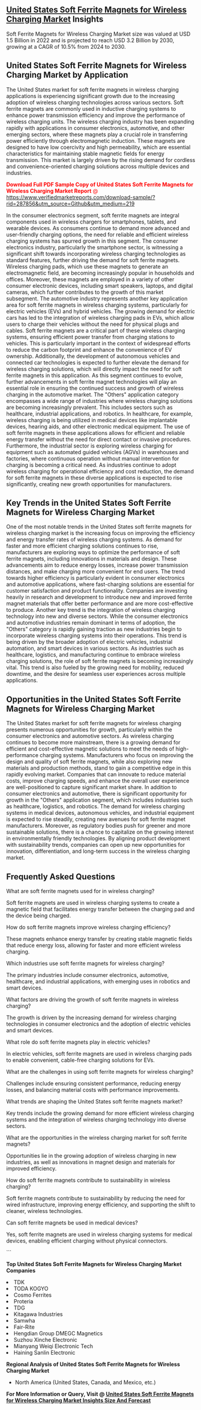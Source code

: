 <h2><a href="https://www.verifiedmarketreports.com/download-sample/?rid=287856&amp;utm_source=Github&amp;utm_medium=219" target="_blank">United States Soft Ferrite Magnets for Wireless Charging Market</a> Insights</h2><p>Soft Ferrite Magnets for Wireless Charging Market size was valued at USD 1.5 Billion in 2022 and is projected to reach USD 3.2 Billion by 2030, growing at a CAGR of 10.5% from 2024 to 2030.</p><p> <h2>United States Soft Ferrite Magnets for Wireless Charging Market by Application</h2> <p>The United States market for soft ferrite magnets in wireless charging applications is experiencing significant growth due to the increasing adoption of wireless charging technologies across various sectors. Soft ferrite magnets are commonly used in inductive charging systems to enhance power transmission efficiency and improve the performance of wireless charging units. The wireless charging industry has been expanding rapidly with applications in consumer electronics, automotive, and other emerging sectors, where these magnets play a crucial role in transferring power efficiently through electromagnetic induction. These magnets are designed to have low coercivity and high permeability, which are essential characteristics for maintaining stable magnetic fields for energy transmission. This market is largely driven by the rising demand for cordless and convenience-oriented charging solutions across multiple devices and industries. <p><span class=""><span style="color: #ff0000;"><strong>Download Full PDF Sample Copy of United States Soft Ferrite Magnets for Wireless Charging Market Report</strong> @ </span><a href="https://www.verifiedmarketreports.com/download-sample/?rid=287856&amp;utm_source=Github&amp;utm_medium=219" target="_blank">https://www.verifiedmarketreports.com/download-sample/?rid=287856&amp;utm_source=Github&amp;utm_medium=219</a></span></p> In the consumer electronics segment, soft ferrite magnets are integral components used in wireless chargers for smartphones, tablets, and wearable devices. As consumers continue to demand more advanced and user-friendly charging options, the need for reliable and efficient wireless charging systems has spurred growth in this segment. The consumer electronics industry, particularly the smartphone sector, is witnessing a significant shift towards incorporating wireless charging technologies as standard features, further driving the demand for soft ferrite magnets. Wireless charging pads, which use these magnets to generate an electromagnetic field, are becoming increasingly popular in households and offices. Moreover, these magnets are employed in a variety of other consumer electronic devices, including smart speakers, laptops, and digital cameras, which further contributes to the growth of this market subsegment. The automotive industry represents another key application area for soft ferrite magnets in wireless charging systems, particularly for electric vehicles (EVs) and hybrid vehicles. The growing demand for electric cars has led to the integration of wireless charging pads in EVs, which allow users to charge their vehicles without the need for physical plugs and cables. Soft ferrite magnets are a critical part of these wireless charging systems, ensuring efficient power transfer from charging stations to vehicles. This is particularly important in the context of widespread efforts to reduce the carbon footprint and enhance the convenience of EV ownership. Additionally, the development of autonomous vehicles and connected car technologies is expected to further elevate the demand for wireless charging solutions, which will directly impact the need for soft ferrite magnets in this application. As this segment continues to evolve, further advancements in soft ferrite magnet technologies will play an essential role in ensuring the continued success and growth of wireless charging in the automotive market. The "Others" application category encompasses a wide range of industries where wireless charging solutions are becoming increasingly prevalent. This includes sectors such as healthcare, industrial applications, and robotics. In healthcare, for example, wireless charging is being utilized in medical devices like implantable devices, hearing aids, and other electronic medical equipment. The use of soft ferrite magnets in these applications allows for efficient and reliable energy transfer without the need for direct contact or invasive procedures. Furthermore, the industrial sector is exploring wireless charging for equipment such as automated guided vehicles (AGVs) in warehouses and factories, where continuous operation without manual intervention for charging is becoming a critical need. As industries continue to adopt wireless charging for operational efficiency and cost reduction, the demand for soft ferrite magnets in these diverse applications is expected to rise significantly, creating new growth opportunities for manufacturers. <h2>Key Trends in the United States Soft Ferrite Magnets for Wireless Charging Market</h2> <p>One of the most notable trends in the United States soft ferrite magnets for wireless charging market is the increasing focus on improving the efficiency and energy transfer rates of wireless charging systems. As demand for faster and more efficient charging solutions continues to rise, manufacturers are exploring ways to optimize the performance of soft ferrite magnets, including innovations in materials and design. These advancements aim to reduce energy losses, increase power transmission distances, and make charging more convenient for end users. The trend towards higher efficiency is particularly evident in consumer electronics and automotive applications, where fast-charging solutions are essential for customer satisfaction and product functionality. Companies are investing heavily in research and development to introduce new and improved ferrite magnet materials that offer better performance and are more cost-effective to produce. Another key trend is the integration of wireless charging technology into new and diverse sectors. While the consumer electronics and automotive industries remain dominant in terms of adoption, the "Others" category is rapidly gaining traction as new industries begin to incorporate wireless charging systems into their operations. This trend is being driven by the broader adoption of electric vehicles, industrial automation, and smart devices in various sectors. As industries such as healthcare, logistics, and manufacturing continue to embrace wireless charging solutions, the role of soft ferrite magnets is becoming increasingly vital. This trend is also fueled by the growing need for mobility, reduced downtime, and the desire for seamless user experiences across multiple applications. <h2>Opportunities in the United States Soft Ferrite Magnets for Wireless Charging Market</h2> <p>The United States market for soft ferrite magnets for wireless charging presents numerous opportunities for growth, particularly within the consumer electronics and automotive sectors. As wireless charging continues to become more mainstream, there is a growing demand for efficient and cost-effective magnetic solutions to meet the needs of high-performance charging systems. Manufacturers who focus on improving the design and quality of soft ferrite magnets, while also exploring new materials and production methods, stand to gain a competitive edge in this rapidly evolving market. Companies that can innovate to reduce material costs, improve charging speeds, and enhance the overall user experience are well-positioned to capture significant market share. In addition to consumer electronics and automotive, there is significant opportunity for growth in the "Others" application segment, which includes industries such as healthcare, logistics, and robotics. The demand for wireless charging systems in medical devices, autonomous vehicles, and industrial equipment is expected to rise steadily, creating new avenues for soft ferrite magnet manufacturers. Moreover, as regulatory bodies push for greener and more sustainable solutions, there is a chance to capitalize on the growing interest in environmentally friendly technologies. By aligning product development with sustainability trends, companies can open up new opportunities for innovation, differentiation, and long-term success in the wireless charging market. <h2>Frequently Asked Questions</h2> <p>What are soft ferrite magnets used for in wireless charging? </p> <p>Soft ferrite magnets are used in wireless charging systems to create a magnetic field that facilitates energy transfer between the charging pad and the device being charged. </p> <p>How do soft ferrite magnets improve wireless charging efficiency? </p> <p>These magnets enhance energy transfer by creating stable magnetic fields that reduce energy loss, allowing for faster and more efficient wireless charging. </p> <p>Which industries use soft ferrite magnets for wireless charging? </p> <p>The primary industries include consumer electronics, automotive, healthcare, and industrial applications, with emerging uses in robotics and smart devices. </p> <p>What factors are driving the growth of soft ferrite magnets in wireless charging? </p> <p>The growth is driven by the increasing demand for wireless charging technologies in consumer electronics and the adoption of electric vehicles and smart devices. </p> <p>What role do soft ferrite magnets play in electric vehicles? </p> <p>In electric vehicles, soft ferrite magnets are used in wireless charging pads to enable convenient, cable-free charging solutions for EVs. </p> <p>What are the challenges in using soft ferrite magnets for wireless charging? </p> <p>Challenges include ensuring consistent performance, reducing energy losses, and balancing material costs with performance improvements. </p> <p>What trends are shaping the United States soft ferrite magnets market? </p> <p>Key trends include the growing demand for more efficient wireless charging systems and the integration of wireless charging technology into diverse sectors. </p> <p>What are the opportunities in the wireless charging market for soft ferrite magnets? </p> <p>Opportunities lie in the growing adoption of wireless charging in new industries, as well as innovations in magnet design and materials for improved efficiency. </p> <p>How do soft ferrite magnets contribute to sustainability in wireless charging? </p> <p>Soft ferrite magnets contribute to sustainability by reducing the need for wired infrastructure, improving energy efficiency, and supporting the shift to cleaner, wireless technologies. </p> <p>Can soft ferrite magnets be used in medical devices? </p> <p>Yes, soft ferrite magnets are used in wireless charging systems for medical devices, enabling efficient charging without physical connectors. </p> ```</p><p><strong>Top United States Soft Ferrite Magnets for Wireless Charging Market Companies</strong></p><div data-test-id=""><p><li>TDK</li><li> TODA KOGYO</li><li> Cosmo Ferrites</li><li> Proteria</li><li> TDG</li><li> Kitagawa Industries</li><li> Samwha</li><li> Fair-Rite</li><li> Hengdian Group DMEGC Magnetics</li><li> Suzhou Xinche Electronic</li><li> Mianyang Weiqi Electronic Tech</li><li> Haining Sanlin Electronic</li></p><div><strong>Regional Analysis of&nbsp;United States Soft Ferrite Magnets for Wireless Charging Market</strong></div><ul><li dir="ltr"><p dir="ltr">North America&nbsp;(United States, Canada, and Mexico, etc.)</p></li></ul><p><strong>For More Information or Query, Visit @&nbsp;</strong><strong><a href="https://www.verifiedmarketreports.com/product/soft-ferrite-magnets-for-wireless-charging-market/?utm_source=Github&amp;utm_medium=219" target="_blank">United States Soft Ferrite Magnets for Wireless Charging Market Insights Size And Forecast</a></strong></p></div>
